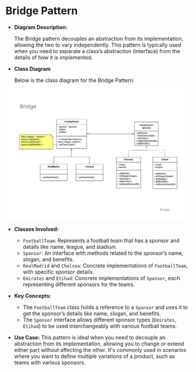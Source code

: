 # Bridge Pattern
   - **Diagram Description:**
     
     The Bridge pattern decouples an abstraction from its implementation, allowing the two to vary independently. This pattern is typically used when you need to separate a class’s abstraction (interface) from the details of how it is implemented.
  
  - **Class Diagram**
    
     Below is the class diagram for the Bridge Pattern:

![Bridge Diagram](bridge-diagram.png)

   - **Classes Involved:**
     - `FootballTeam`: Represents a football team that has a sponsor and details like name, league, and stadium.
     - `Sponsor`: An interface with methods related to the sponsor’s name, slogan, and benefits.
     - `RealMadrid` and `Chelsea`: Concrete implementations of `FootballTeam`, with specific sponsor details.
     - `Emirates` and `Etihad`: Concrete implementations of `Sponsor`, each representing different sponsors for the teams.

   - **Key Concepts:**
     - The `FootballTeam` class holds a reference to a `Sponsor` and uses it to get the sponsor’s details like name, slogan, and benefits.
     - The `Sponsor` interface allows different sponsor types (`Emirates`, `Etihad`) to be used interchangeably with various football teams.

   - **Use Case:**
     This pattern is ideal when you need to decouple an abstraction from its implementation, allowing you to change or extend either part without affecting the other. It's commonly used in scenarios where you want to define multiple variations of a product, such as teams with various sponsors.

